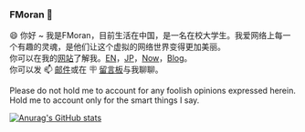 ### FMoran 👋  
😄 你好 ~ 我是FMoran，目前生活在中国，是一名在校大学生。我爱网络上每一个有趣的灵魂，是他们让这个虚拟的网络世界变得更加美丽。    
你可以在我的[网站](https://fmoran.me)了解我。[EN](https://fmoran.me/en)，[JP](https://fmoran.me/jp)，[Now](https://fmoran.me/now)，[Blog](https://fmoran.me/blog)。  
你可以发 📫 [邮件](mailto:i@fmoran.me)或在 🪧 [留言板](fmoran.me/comment/)与我聊聊。  

Please do not hold me to account for any foolish opinions expressed herein. Hold me to account only for the smart things I say.  

[![Anurag's GitHub stats](https://github-readme-stats.vercel.app/api?username=flysheepfdn)](https://github.com/anuraghazra/github-readme-stats)


